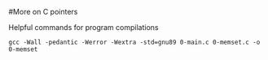 #More on C pointers

Helpful commands for program compilations
```
gcc -Wall -pedantic -Werror -Wextra -std=gnu89 0-main.c 0-memset.c -o 0-memset
```

